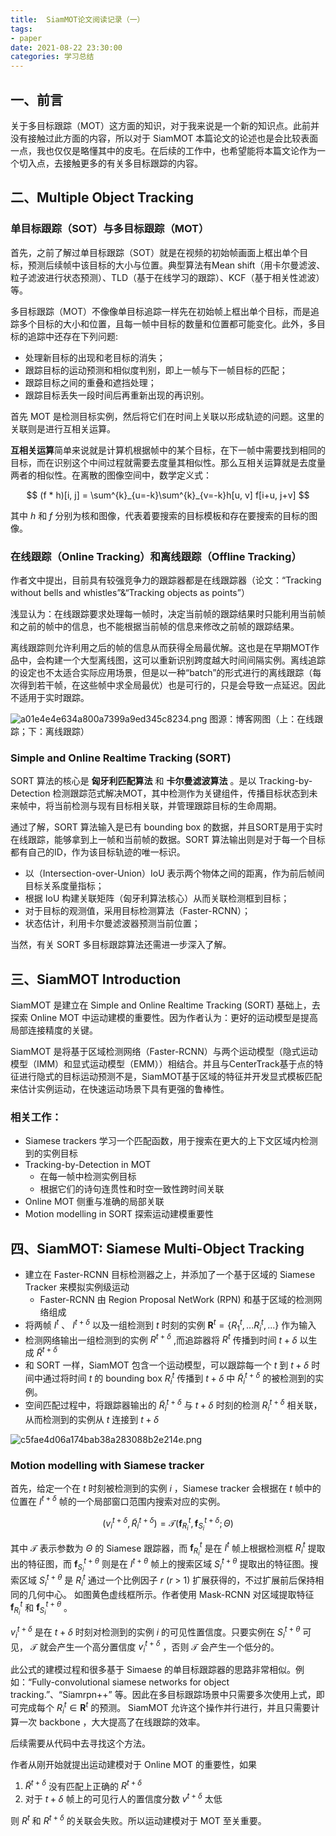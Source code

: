 ```yaml
---
title:  SiamMOT论文阅读记录（一）
tags:
- paper
date: 2021-08-22 23:30:00
categories: 学习总结
---
```



## 一、前言

关于多目标跟踪（MOT）这方面的知识，对于我来说是一个新的知识点。此前并没有接触过此方面的内容，所以对于 SiamMOT 本篇论文的论述也是会比较表面一点，我也仅仅是略懂其中的皮毛。在后续的工作中，也希望能将本篇文论作为一个切入点，去接触更多的有关多目标跟踪的内容。

## 二、Multiple Object Tracking

### 单目标跟踪（SOT）与多目标跟踪（MOT）

首先，之前了解过单目标跟踪（SOT）就是在视频的初始帧画面上框出单个目标，预测后续帧中该目标的大小与位置。典型算法有Mean shift（用卡尔曼滤波、粒子滤波进行状态预测）、TLD（基于在线学习的跟踪）、KCF（基于相关性滤波）等。

多目标跟踪（MOT）不像像单目标追踪一样先在初始帧上框出单个目标，而是追踪多个目标的大小和位置，且每一帧中目标的数量和位置都可能变化。此外，多目标的追踪中还存在下列问题:

- 处理新目标的出现和老目标的消失；
- 跟踪目标的运动预测和相似度判别，即上一帧与下一帧目标的匹配；
- 跟踪目标之间的重叠和遮挡处理；
- 跟踪目标丢失一段时间后再重新出现的再识别。

首先 MOT 是检测目标实例，然后将它们在时间上关联以形成轨迹的问题。这里的关联则是进行互相关运算。

**互相关运算**简单来说就是计算机根据帧中的某个目标，在下一帧中需要找到相同的目标，而在识别这个中间过程就需要去度量其相似性。那么互相关运算就是去度量两者的相似性。在离散的图像空间中，数学定义式：

$$
(f * h)[i, j] = \sum^{k}_{u=-k}\sum^{k}_{v=-k}h[u, v] f[i+u, j+v]
$$


其中 $h$ 和 $f$ 分别为核和图像，代表着要搜索的目标模板和存在要搜索的目标的图像。


### 在线跟踪（Online Tracking）和离线跟踪（Offline Tracking）

作者文中提出，目前具有较强竞争力的跟踪器都是在线跟踪器（论文：“Tracking without bells and whistles”&“Tracking objects as points”）

浅显认为：在线跟踪要求处理每一帧时，决定当前帧的跟踪结果时只能利用当前帧和之前的帧中的信息，也不能根据当前帧的信息来修改之前帧的跟踪结果。

离线跟踪则允许利用之后的帧的信息从而获得全局最优解。这也是在早期MOT作品中，会构建一个大型离线图，这可以重新识别跨度越大时间间隔实例。离线追踪的设定也不太适合实际应用场景，但是以一种“batch”的形式进行的离线跟踪（每次得到若干帧，在这些帧中求全局最优）也是可行的，只是会导致一点延迟。因此不适用于实时跟踪。

![a01e4e4e634a800a7399a9ed345c8234.png](https://runcoderhang.github.io/thumbnails/fbf02ede890b4b849cde4fbfc59a828c.png)
图源：博客网图（上：在线跟踪；下：离线跟踪）


### Simple and Online Realtime Tracking (SORT)

SORT 算法的核心是 **匈牙利匹配算法** 和 **卡尔曼滤波算法** 。是以 Tracking-by-Detection 检测跟踪范式解决MOT，其中检测作为关键组件，传播目标状态到未来帧中，将当前检测与现有目标相关联，并管理跟踪目标的生命周期。

通过了解，SORT 算法输入是已有 bounding box 的数据，并且SORT是用于实时在线跟踪，能够拿到上一帧和当前帧的数据。SORT 算法输出则是对于每一个目标都有自己的ID，作为该目标轨迹的唯一标识。

- 以（Intersection-over-Union）IoU 表示两个物体之间的距离，作为前后帧间目标关系度量指标；
- 根据 IoU 构建关联矩阵（匈牙利算法核心）从而关联检测框到目标；
- 对于目标的观测值，采用目标检测算法（Faster-RCNN）；
- 状态估计，利用卡尔曼滤波器预测当前位置；

当然，有关 SORT 多目标跟踪算法还需进一步深入了解。

## 三、SiamMOT Introduction

SiamMOT 是建立在 Simple and Online Realtime Tracking (SORT) 基础上，去探索 Online MOT 中运动建模的重要性。因为作者认为：更好的运动模型是提高局部连接精度的关键。

SiamMOT 是将基于区域检测网络（Faster-RCNN）与两个运动模型（隐式运动模型（IMM）和显式运动模型（EMM））相结合。并且与CenterTrack基于点的特征进行隐式的目标运动预测不是，SiamMOT基于区域的特征并开发显式模板匹配来估计实例运动，在快速运动场景下具有更强的鲁棒性。

### 相关工作：

- Siamese trackers 学习一个匹配函数，用于搜索在更大的上下文区域内检测到的实例目标
- Tracking-by-Detection in MOT
	- 在每一帧中检测实例目标
	- 根据它们的诗句连贯性和时空一致性跨时间关联
- Online MOT 侧重与准确的局部关联
- Motion modelling in SORT 探索运动建模重要性


## 四、SiamMOT: Siamese Multi-Object Tracking

- 建立在 Faster-RCNN 目标检测器之上，并添加了一个基于区域的 Siamese Tracker 来模拟实例级运动
	- Faster-RCNN 由 Region Proposal NetWork (RPN) 和基于区域的检测网络组成
- 将两帧 $I^t$ 、 $I^{t+\delta}$ 以及一组检测到 $t$ 时刻的实例 $\mathbf{R}^t = \{R^t_1, ... R^t_i, ... \}$ 作为输入
- 检测网络输出一组检测到的实例 $R^{t+\delta}$ ,而追踪器将 $R^t$ 传播到时间 $t+\delta$ 以生成 $\tilde{R}^{t+\delta}$ 
- 和 SORT 一样，SiamMOT 包含一个运动模型，可以跟踪每一个 $t$ 到 $t+\delta$ 时间中通过将时间 $t$ 的 bounding box $R^t_i$ 传播到 $t+\delta$ 中 $\tilde{R}^{t+\delta}_i$ 的被检测到的实例。
- 空间匹配过程中，将跟踪器输出的 $\tilde{R}^{t+\delta}_i$ 与 $t+\delta$ 时刻的检测 $R^{t+\delta}_i$ 相关联，从而检测到的实例从 $t$ 连接到 $t+\delta$

![c5fae4d06a174bab38a283088b2e214e.png](https://runcoderhang.github.io/thumbnails/fd34373bf4e24888a4f6e87047086130.png)


### Motion modelling with Siamese tracker


首先，给定一个在 $t$ 时刻被检测到的实例 $i$ ，Siamese tracker 会根据在 $t$ 帧中的位置在 $I^{t+\delta}$ 帧的一个局部窗口范围内搜索对应的实例。

$$
(v^{t+\delta}_i, \tilde{R}^{t+\delta}_i) = \mathcal{T}(\mathbf{f}^t_{R_i}, \mathbf{f}^{t+\delta}_{S_i}; \Theta)
$$

其中 $\mathcal{T}$ 表示参数为 $\Theta$ 的 Siamese 跟踪器，而 $\mathbf{f}^t_{R_i}$ 是在 $I^t$ 帧上根据检测框 $R^t_i$ 提取出的特征图，而 $\mathbf{f}^{t+\theta}_{S_i}$ 则是在 $I^{t+\theta}$ 帧上的搜索区域 $S^{t+\theta}_i$ 提取出的特征图。搜索区域 $S^{t+\theta}_i$ 是 $R^t_i$ 通过一个比例因子 $r$ ($r$ > 1) 扩展获得的，不过扩展前后保持相同的几何中心。 如图黄色虚线框所示。作者使用 Mask-RCNN 对区域提取特征 $\mathbf{f}^t_{R_i}$ 和 $\mathbf{f}^{t+\theta}_{S_i}$ 。

$v^{t+\delta}_i$ 是在 $t+\delta$ 时刻对检测到的实例 $i$ 的可见性置信度。只要实例在 $S^{t+\theta}_i$ 可见， $\mathcal{T}$ 就会产生一个高分置信度 $v^{t+\delta}_i$ ，否则 $\mathcal{T}$ 会产生一个低分的。

此公式的建模过程和很多基于 Simaese 的单目标跟踪器的思路非常相似。例如：“Fully-convolutional siamese
networks for object tracking.”、“Siamrpn++” 等。因此在多目标跟踪场景中只需要多次使用上式，即可完成每个 $R^t_i \in \mathbf{R}^t$ 的预测。 SiamMOT 允许这个操作并行进行，并且只需要计算一次 backbone ，大大提高了在线跟踪的效率。

后续需要从代码中去寻找这个方法。

作者从刚开始就提出运动建模对于 Online MOT 的重要性，如果 

1. $\tilde{R}^{t+\delta}$ 没有匹配上正确的 $R^{t+\delta}$
2. 对于 $t+\delta$ 帧上的可见行人的置信度分数 $v^{t+\delta}$ 太低

则 ${R}^{t}$ 和 $R^{t+\delta}$ 的关联会失败。所以运动建模对于 MOT 至关重要。



